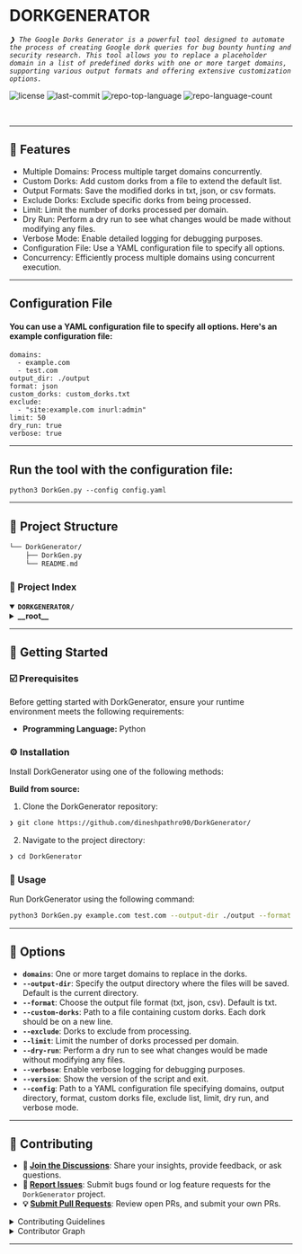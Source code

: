 <div align="left" style="position: relative;">
<h1>DORKGENERATOR</h1>
<p align="left">
	<em><code>❯ The Google Dorks Generator is a powerful tool designed to automate the process of creating Google dork queries for bug bounty hunting and security research. This tool allows you to replace a placeholder domain in a list of predefined dorks with one or more target domains, supporting various output formats and offering extensive customization options.</code></em>
</p>
<p align="left">
	<img src="https://img.shields.io/github/license/dineshpathro90/DorkGenerator?style=default&logo=opensourceinitiative&logoColor=white&color=0080ff" alt="license">
	<img src="https://img.shields.io/github/last-commit/dineshpathro90/DorkGenerator?style=default&logo=git&logoColor=white&color=0080ff" alt="last-commit">
	<img src="https://img.shields.io/github/languages/top/dineshpathro90/DorkGenerator?style=default&color=0080ff" alt="repo-top-language">
	<img src="https://img.shields.io/github/languages/count/dineshpathro90/DorkGenerator?style=default&color=0080ff" alt="repo-language-count">
</p>
<p align="left"><!-- default option, no dependency badges. -->
</p>
<p align="left">
	<!-- default option, no dependency badges. -->
</p>
</div>
<br clear="right">


---
## 👾 Features
- Multiple Domains: Process multiple target domains concurrently.
- Custom Dorks: Add custom dorks from a file to extend the default list.
- Output Formats: Save the modified dorks in txt, json, or csv formats.
- Exclude Dorks: Exclude specific dorks from being processed.
- Limit: Limit the number of dorks processed per domain.
- Dry Run: Perform a dry run to see what changes would be made without modifying any files.
- Verbose Mode: Enable detailed logging for debugging purposes.
- Configuration File: Use a YAML configuration file to specify all options.
- Concurrency: Efficiently process multiple domains using concurrent execution.

---
## Configuration File
#### You can use a YAML configuration file to specify all options. Here's an example configuration file:
```
domains:
  - example.com
  - test.com
output_dir: ./output
format: json
custom_dorks: custom_dorks.txt
exclude:
  - "site:example.com inurl:admin"
limit: 50
dry_run: true
verbose: true
```

---
## Run the tool with the configuration file:
```
python3 DorkGen.py --config config.yaml
```

---

## 📁 Project Structure

```sh
└── DorkGenerator/
    ├── DorkGen.py
    └── README.md
```


### 📂 Project Index
<details open>
	<summary><b><code>DORKGENERATOR/</code></b></summary>
	<details> <!-- __root__ Submodule -->
		<summary><b>__root__</b></summary>
		<blockquote>
			<table>
			<tr>
				<td><b><a href='https://github.com/dineshpathro90/DorkGenerator/blob/master/DorkGen.py'>DorkGen.py</a></b></td>
			</tr>
			</table>
		</blockquote>
	</details>
</details>

---
## 🚀 Getting Started

### ☑️ Prerequisites

Before getting started with DorkGenerator, ensure your runtime environment meets the following requirements:

- **Programming Language:** Python


### ⚙️ Installation

Install DorkGenerator using one of the following methods:

**Build from source:**

1. Clone the DorkGenerator repository:
```sh
❯ git clone https://github.com/dineshpathro90/DorkGenerator/
```

2. Navigate to the project directory:
```sh
❯ cd DorkGenerator
```


### 🤖 Usage
Run DorkGenerator using the following command:
```sh
python3 DorkGen.py example.com test.com --output-dir ./output --format json --custom-dorks custom_dorks.txt --exclude "site:example.com inurl:admin" --limit 50 --dry-run --verbose
```

---
## 📌 Options

- **`domains`**: One or more target domains to replace in the dorks.
- **`--output-dir`**: Specify the output directory where the files will be saved. Default is the current directory.
- **`--format`**: Choose the output file format (txt, json, csv). Default is txt.
- **`--custom-dorks`**: Path to a file containing custom dorks. Each dork should be on a new line.
- **`--exclude`**: Dorks to exclude from processing.
- **`--limit`**: Limit the number of dorks processed per domain.
- **`--dry-run`**: Perform a dry run to see what changes would be made without modifying any files.
- **`--verbose`**: Enable verbose logging for debugging purposes.
- **`--version`**: Show the version of the script and exit.
- **`--config`**: Path to a YAML configuration file specifying domains, output directory, format, custom dorks file, exclude list, limit, dry run, and verbose mode.

---

## 🔰 Contributing

- **💬 [Join the Discussions](https://github.com/dineshpathro90/DorkGenerator/discussions)**: Share your insights, provide feedback, or ask questions.
- **🐛 [Report Issues](https://github.com/dineshpathro90/DorkGenerator/issues)**: Submit bugs found or log feature requests for the `DorkGenerator` project.
- **💡 [Submit Pull Requests](https://github.com/dineshpathro90/DorkGenerator/blob/main/CONTRIBUTING.md)**: Review open PRs, and submit your own PRs.

<details closed>
<summary>Contributing Guidelines</summary>

1. **Fork the Repository**: Start by forking the project repository to your github account.
2. **Clone Locally**: Clone the forked repository to your local machine using a git client.
   ```sh
   git clone https://github.com/dineshpathro90/DorkGenerator/
   ```
3. **Create a New Branch**: Always work on a new branch, giving it a descriptive name.
   ```sh
   git checkout -b new-feature-x
   ```
4. **Make Your Changes**: Develop and test your changes locally.
5. **Commit Your Changes**: Commit with a clear message describing your updates.
   ```sh
   git commit -m 'Implemented new feature x.'
   ```
6. **Push to github**: Push the changes to your forked repository.
   ```sh
   git push origin new-feature-x
   ```
7. **Submit a Pull Request**: Create a PR against the original project repository. Clearly describe the changes and their motivations.
8. **Review**: Once your PR is reviewed and approved, it will be merged into the main branch. Congratulations on your contribution!
</details>

<details closed>
<summary>Contributor Graph</summary>
<br>
<p align="left">
   <a href="https://github.com{/dineshpathro90/DorkGenerator/}graphs/contributors">
      <img src="https://contrib.rocks/image?repo=dineshpathro90/DorkGenerator">
   </a>
</p>
</details>

---
